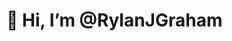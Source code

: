 # 👋 Hi, I’m @RylanJGraham




<!---
RylanJGraham/RylanJGraham is a ✨ special ✨ repository because its `README.md` (this file) appears on your GitHub profile.
You can click the Preview link to take a look at your changes.
--->
